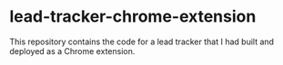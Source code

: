 # lead-tracker-chrome-extension
This repository contains the code for a lead tracker that I had built and deployed as a Chrome extension.
